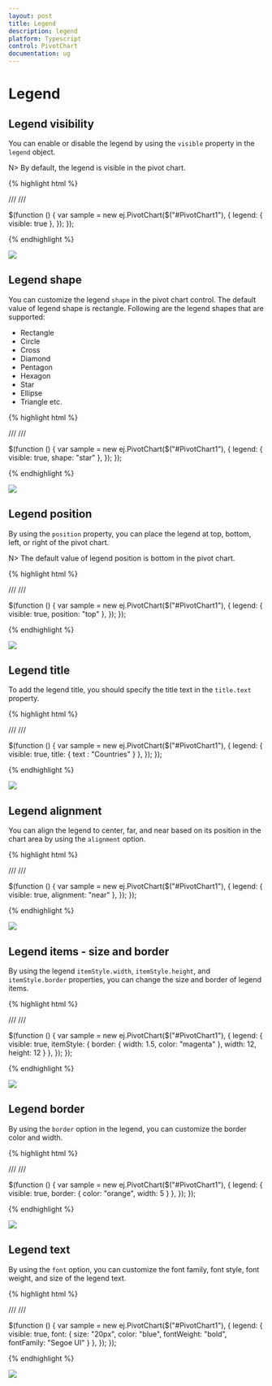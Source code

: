 ```yaml
---
layout: post
title: Legend
description: legend
platform: Typescript
control: PivotChart
documentation: ug
---
```


# Legend

## Legend visibility

You can enable or disable the legend by using the `visible` property in the `legend` object.

N> By default, the legend is visible in the pivot chart.

{% highlight html %}

/// <reference path="jquery.d.ts" />
/// <reference path="ej.web.all.d.ts" />

$(function () {
    var sample = new ej.PivotChart($("#PivotChart1"), { 
		legend: { 
			visible: true 
		},
	});
});

{% endhighlight %}

![](Legend_images/Legend_img1.png) 

## Legend shape
You can customize the legend `shape` in the pivot chart control. The default value of legend shape is rectangle. Following are the legend shapes that are supported:

* Rectangle
* Circle
* Cross
* Diamond
* Pentagon
* Hexagon
* Star
* Ellipse
* Triangle etc.

{% highlight html %}

/// <reference path="jquery.d.ts" />
/// <reference path="ej.web.all.d.ts" />

$(function () {
    var sample = new ej.PivotChart($("#PivotChart1"), { 
		legend: {
            visible: true,
            shape: "star"
        },
	});
});

{% endhighlight %}

![](Legend_images/Legend_img2.png) 

## Legend position
By using the `position` property, you can place the legend at top, bottom, left, or right of the pivot chart.

N> The default value of legend position is bottom in the pivot chart.

{% highlight html %}

/// <reference path="jquery.d.ts" />
/// <reference path="ej.web.all.d.ts" />

$(function () {
    var sample = new ej.PivotChart($("#PivotChart1"), { 
        legend: {
            visible: true,
            position: "top"
        },
	});
});

{% endhighlight %}

![](Legend_images/Legend_img3.png) 

## Legend title
To add the legend title, you should specify the title text in the `title.text` property.

{% highlight html %}

/// <reference path="jquery.d.ts" />
/// <reference path="ej.web.all.d.ts" />

$(function () {
    var sample = new ej.PivotChart($("#PivotChart1"), { 
        legend: {
            visible: true,
            title: {
                text : "Countries"
            }
        },
	});
});

{% endhighlight %}

![](Legend_images/Legend_img4.png) 

## Legend alignment
You can align the legend to center, far, and near based on its position in the chart area by using the `alignment` option.
 
{% highlight html %}

/// <reference path="jquery.d.ts" />
/// <reference path="ej.web.all.d.ts" />

$(function () {
    var sample = new ej.PivotChart($("#PivotChart1"), { 
        legend: {
            visible: true,
            alignment: "near"
        },
	});
});

{% endhighlight %}

![](Legend_images/Legend_img5.png)

## Legend items - size and border
By using the legend `itemStyle.width`, `itemStyle.height`, and `itemStyle.border` properties, you can change the size and border of legend items.

{% highlight html %}

/// <reference path="jquery.d.ts" />
/// <reference path="ej.web.all.d.ts" />

$(function () {
    var sample = new ej.PivotChart($("#PivotChart1"), { 
        legend: {
            visible: true,
            itemStyle: {
                border: {
                    width: 1.5,
                    color: "magenta"
                },
                width: 12,
                height: 12
            }
        },
	});
});

{% endhighlight %}

![](Legend_images/Legend_img6.png)
 
## Legend border
By using the `border` option in the legend, you can customize the border color and width.

{% highlight html %}

/// <reference path="jquery.d.ts" />
/// <reference path="ej.web.all.d.ts" />

$(function () {
    var sample = new ej.PivotChart($("#PivotChart1"), { 
        legend: {
            visible: true,
            border: {
                color: "orange",
                width: 5
            }
        },
	});
});

{% endhighlight %}

![](Legend_images/Legend_img7.png)

## Legend text
By using the `font` option, you can customize the font family, font style, font weight, and size of the legend text. 

{% highlight html %}

/// <reference path="jquery.d.ts" />
/// <reference path="ej.web.all.d.ts" />

$(function () {
    var sample = new ej.PivotChart($("#PivotChart1"), { 
        legend: {
            visible: true,
            font: {
                size: "20px",
                color: "blue",
                fontWeight: "bold",
                fontFamily: "Segoe UI"
            }
        },
	});
});

{% endhighlight %}

![](Legend_images/Legend_img8.png)
